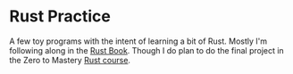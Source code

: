 # Rust Practice

A few toy programs with the intent of learning a bit of Rust. Mostly I'm following along in the [Rust Book](https://doc.rust-lang.org/book/title-page.html). Though I do plan to do the final project in the Zero to Mastery [Rust course](https://academy.zerotomastery.io/p/learn-rust).
